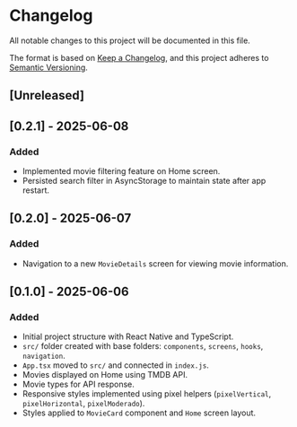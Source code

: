 # Changelog

All notable changes to this project will be documented in this file.

The format is based on [Keep a Changelog](https://keepachangelog.com/en/1.0.0/),
and this project adheres to [Semantic Versioning](https://semver.org/spec/v2.0.0.html).

## [Unreleased]

## [0.2.1] - 2025-06-08
### Added
- Implemented movie filtering feature on Home screen.
- Persisted search filter in AsyncStorage to maintain state after app restart.

## [0.2.0] - 2025-06-07
### Added
- Navigation to a new `MovieDetails` screen for viewing movie information.


## [0.1.0] - 2025-06-06
### Added
- Initial project structure with React Native and TypeScript.
- `src/` folder created with base folders: `components`, `screens`, `hooks`, `navigation`.
- `App.tsx` moved to `src/` and connected in `index.js`.
- Movies displayed on Home using TMDB API.
- Movie types for API response.
- Responsive styles implemented using pixel helpers (`pixelVertical`, `pixelHorizontal`, `pixelModerado`).
- Styles applied to `MovieCard` component and `Home` screen layout.
